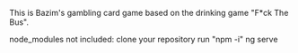 This is Bazim's gambling card game based on the drinking game "F*ck The Bus".

node_modules not included:
clone your repository
run "npm -i"
ng serve
